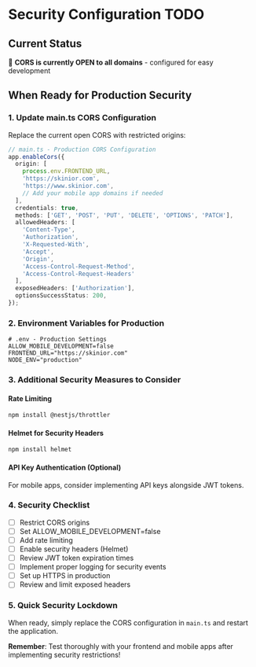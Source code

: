 # Security Configuration TODO

## Current Status
🚨 **CORS is currently OPEN to all domains** - configured for easy development

## When Ready for Production Security

### 1. Update main.ts CORS Configuration
Replace the current open CORS with restricted origins:

```typescript
// main.ts - Production CORS Configuration
app.enableCors({
  origin: [
    process.env.FRONTEND_URL,
    'https://skinior.com',
    'https://www.skinior.com',
    // Add your mobile app domains if needed
  ],
  credentials: true,
  methods: ['GET', 'POST', 'PUT', 'DELETE', 'OPTIONS', 'PATCH'],
  allowedHeaders: [
    'Content-Type',
    'Authorization',
    'X-Requested-With',
    'Accept',
    'Origin',
    'Access-Control-Request-Method',
    'Access-Control-Request-Headers'
  ],
  exposedHeaders: ['Authorization'],
  optionsSuccessStatus: 200,
});
```

### 2. Environment Variables for Production
```properties
# .env - Production Settings
ALLOW_MOBILE_DEVELOPMENT=false
FRONTEND_URL="https://skinior.com"
NODE_ENV="production"
```

### 3. Additional Security Measures to Consider

#### Rate Limiting
```bash
npm install @nestjs/throttler
```

#### Helmet for Security Headers
```bash
npm install helmet
```

#### API Key Authentication (Optional)
For mobile apps, consider implementing API keys alongside JWT tokens.

### 4. Security Checklist
- [ ] Restrict CORS origins
- [ ] Set ALLOW_MOBILE_DEVELOPMENT=false
- [ ] Add rate limiting
- [ ] Enable security headers (Helmet)
- [ ] Review JWT token expiration times
- [ ] Implement proper logging for security events
- [ ] Set up HTTPS in production
- [ ] Review and limit exposed headers

### 5. Quick Security Lockdown
When ready, simply replace the CORS configuration in `main.ts` and restart the application.

**Remember**: Test thoroughly with your frontend and mobile apps after implementing security restrictions!
